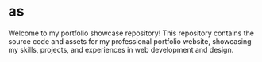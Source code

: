 # as
Welcome to my portfolio showcase repository! This repository contains the source code and assets for my professional portfolio website, showcasing my skills, projects, and experiences in web development and design.
